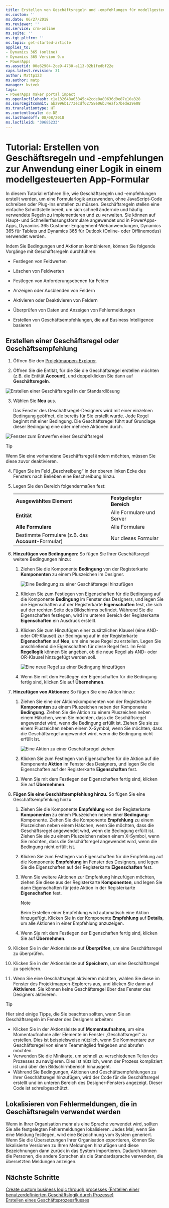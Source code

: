 ```yaml
---
title: Erstellen von Geschäftsregeln und -empfehlungen für modellgesteuerte Apps | Microsoft-Dokumentation
ms.custom: ''
ms.date: 06/27/2018
ms.reviewer: ''
ms.service: crm-online
ms.suite: ''
ms.tgt_pltfrm: ''
ms.topic: get-started-article
applies_to:
- Dynamics 365 (online)
- Dynamics 365 Version 9.x
- PowerApps
ms.assetid: 00e62904-2ce9-4730-a113-02b1fedbf22e
caps.latest.revision: 31
author: Mattp123
ms.author: matp
manager: kvivek
tags:
- PowerApps maker portal impact
ms.openlocfilehash: c1a132648a63845c42cde8a80636d0e87e10a328
ms.sourcegitcommit: aba996b1773ecdf62758e06b34eaf57bede29e08
ms.translationtype: HT
ms.contentlocale: de-DE
ms.lasthandoff: 08/08/2018
ms.locfileid: "39685233"
---
```

# <a name="tutorial-create-business-rules-and-recommendations-to-apply-logic-in-a-model-driven-app-form"></a>Tutorial: Erstellen von Geschäftsregeln und -empfehlungen zur Anwendung einer Logik in einem modellgesteuerten App-Formular

In diesem Tutorial erfahren Sie, wie Geschäftsregeln und -empfehlungen erstellt werden, um eine Formularlogik anzuwenden, ohne JavaScript-Code schreiben oder Plug-Ins erstellen zu müssen.  Geschäftsregeln stellen eine einfache Schnittstelle bereit, um sich schnell ändernde und häufig verwendete Regeln zu implementieren und zu verwalten. Sie können auf Haupt- und Schnellerfassungsformulare angewendet und in PowerApps-Apps, Dynamics 365 Customer Engagement-Webanwendungen, Dynamics 365 für Tablets und Dynamics 365 für Outlook (Online- oder Offlinemodus) verwendet werden.  
  
 Indem Sie Bedingungen und Aktionen kombinieren, können Sie folgende Vorgänge mit Geschäftsregeln durchführen:  
  
-   Festlegen von Feldwerten  
  
-   Löschen von Feldwerten  
  
-   Festlegen von Anforderungsebenen für Felder  
  
-   Anzeigen oder Ausblenden von Feldern  
  
-   Aktivieren oder Deaktivieren von Feldern  
  
-   Überprüfen von Daten und Anzeigen von Fehlermeldungen  
  
-   Erstellen von Geschäftsempfehlungen, die auf Business Intelligence basieren  
  
## <a name="create-a-business-rule-or-business-recommendation"></a>Erstellen einer Geschäftsregel oder Geschäftsempfehlung
  
1. Öffnen Sie den [Projektmappen-Explorer](advanced-navigation.md#solution-explorer).  
  
2.  Öffnen Sie die Entität, für die Sie die Geschäftsregel erstellen möchten (z.B. die Entität **Account**), und doppelklicken Sie dann auf **Geschäftsregeln**.  
  
 ![Erstellen einer Geschäftsregel in der Standardlösung](media/create-business-rule-the-default-solution.png "Erstellen einer Geschäftsregel in der Standardlösung")  
  
3.  Wählen Sie **Neu** aus.  
  
     Das Fenster des Geschäftsregel-Designers wird mit einer einzelnen Bedingung geöffnet, die bereits für Sie erstellt wurde. Jede Regel beginnt mit einer Bedingung. Die Geschäftsregel führt auf Grundlage dieser Bedingung eine oder mehrere Aktionen durch.  
  
 ![Fenster zum Entwerfen einer Geschäftsregel](media/business-rules-design-window.png "Fenster zum Entwerfen einer Geschäftsregel")  
  
   > [!TIP]
> Wenn Sie eine vorhandene Geschäftsregel ändern möchten, müssen Sie diese zuvor deaktivieren.

4.  Fügen Sie im Feld „Beschreibung“ in der oberen linken Ecke des Fensters nach Belieben eine Beschreibung hinzu.  
  
5.  Legen Sie den Bereich folgendermaßen fest:  
  
    |||  
    |-|-|  
    |**Ausgewähltes Element**|**Festgelegter Bereich**|  
    |**Entität**|Alle Formulare und Server|  
    |**Alle Formulare**|Alle Formulare|  
    |Bestimmte Formulare (z.B. das **Account**-Formular)|Nur dieses Formular|  
  
6. **Hinzufügen von Bedingungen:** So fügen Sie Ihrer Geschäftsregel weitere Bedingungen hinzu:  
  
    1.  Ziehen Sie die Komponente **Bedingung** von der Registerkarte **Komponenten** zu einem Pluszeichen im Designer.  
  
        ![Eine Bedingung zu einer Geschäftsregel hinzufügen](media/add-condition-business-rule.png "Add a condition in a business rule")  
  
    2.  Klicken Sie zum Festlegen von Eigenschaften für die Bedingung auf die Komponente **Bedingung** im Fenster des Designers, und legen Sie die Eigenschaften auf der Registerkarte **Eigenschaften** fest, die sich auf der rechten Seite des Bildschirms befindet. Während Sie die Eigenschaften festlegen, wird im unteren Bereich der Registerkarte **Eigenschaften** ein Ausdruck erstellt.  
  
    3.  Klicken Sie zum Hinzufügen einer zusätzlichen Klausel (eine AND- oder OR-Klausel) zur Bedingung auf in der Registerkarte **Eigenschaften** auf **Neu**, um eine neue Regel zu erstellen. Legen Sie anschließend die Eigenschaften für diese Regel fest. Im Feld **Regellogik** können Sie angeben, ob die neue Regel als AND- oder OR-Klausel hinzugefügt werden soll.  
  
        ![Eine neue Regel zu einer Bedingung hinzufügen](media/add-new-rule-condition.png "Add a new rule to a condition")  
  
    4.  Wenn Sie mit dem Festlegen der Eigenschaften für die Bedingung fertig sind, klicken Sie auf **Übernehmen**.  
  
7. **Hinzufügen von Aktionen:** So fügen Sie eine Aktion hinzu:  
  
    1.  Ziehen Sie eine der Aktionskomponenten von der Registerkarte **Komponenten** zu einem Pluszeichen neben der Komponente **Bedingung**. Ziehen Sie die Aktion zu einem Pluszeichen neben einem Häkchen, wenn Sie möchten, dass die Geschäftsregel angewendet wird, wenn die Bedingung erfüllt ist. Ziehen Sie sie zu einem Pluszeichen neben einem X-Symbol, wenn Sie möchten, dass die Geschäftsregel angewendet wird, wenn die Bedingung nicht erfüllt ist.  
  
        ![Eine Aktion zu einer Geschäftsregel ziehen](media/drag-an-action-business-rule.png "Drag an action to a business rule")  
  
    2.  Klicken Sie zum Festlegen von Eigenschaften für die Aktion auf die Komponente **Aktion** im Fenster des Designers, und legen Sie die Eigenschaften auf der Registerkarte **Eigenschaften** fest.  
  
    3.  Wenn Sie mit dem Festlegen der Eigenschaften fertig sind, klicken Sie auf **Übernehmen**.  
  
8. **Fügen Sie eine Geschäftsempfehlung hinzu.** So fügen Sie eine Geschäftsempfehlung hinzu:  
  
    1.  Ziehen Sie die Komponente **Empfehlung** von der Registerkarte **Komponenten** zu einem Pluszeichen neben einer **Bedingung**-Komponente. Ziehen Sie die Komponente **Empfehlung** zu einem Pluszeichen neben einem Häkchen, wenn Sie möchten, dass die Geschäftsregel angewendet wird, wenn die Bedingung erfüllt ist. Ziehen Sie sie zu einem Pluszeichen neben einem X-Symbol, wenn Sie möchten, dass die Geschäftsregel angewendet wird, wenn die Bedingung nicht erfüllt ist.  
  
    2.  Klicken Sie zum Festlegen von Eigenschaften für die Empfehlung auf die Komponente **Empfehlung** im Fenster des Designers, und legen Sie die Eigenschaften auf der Registerkarte **Eigenschaften** fest.  
  
    3.  Wenn Sie weitere Aktionen zur Empfehlung hinzufügen möchten, ziehen Sie diese aus der Registerkarte **Komponenten**, und legen Sie dann Eigenschaften für jede Aktion in der Registerkarte **Eigenschaften** fest.  
  
        > [!NOTE]
        >  Beim Erstellen einer Empfehlung wird automatisch eine Aktion hinzugefügt. Klicken Sie in der Komponente **Empfehlung** auf **Details**, um alle Aktionen in einer Empfehlung anzuzeigen.  
  
    4.  Wenn Sie mit dem Festlegen der Eigenschaften fertig sind, klicken Sie auf **Übernehmen**.  
  
9. Klicken Sie in der Aktionsleiste auf **Überprüfen**, um eine Geschäftsregel zu überprüfen.  
  
10. Klicken Sie in der Aktionsleiste auf **Speichern**, um eine Geschäftsregel zu speichern.  
  
11. Wenn Sie eine Geschäftsregel aktivieren möchten, wählen Sie diese im Fenster des Projektmappen-Explorers aus, und klicken Sie dann auf **Aktivieren**. Sie können keine Geschäftsregel über das Fenster des Designers aktivieren.  
  
> [!TIP]
>  Hier sind einige Tipps, die Sie beachten sollten, wenn Sie an Geschäftsregeln im Fenster des Designers arbeiten:  
>   
> - Klicken Sie in der Aktionsleiste auf **Momentaufnahme**, um eine Momentaufnahme aller Elemente im Fenster „Geschäftsregel“ zu erstellen. Dies ist beispielsweise nützlich, wenn Sie Kommentare zur Geschäftsregel von einem Teammitglied freigeben und abrufen möchten.  
> - Verwenden Sie die Minikarte, um schnell zu verschiedenen Teilen des Prozesses zu navigieren. Dies ist nützlich, wenn der Prozess kompliziert ist und über den Bildschirmbereich hinausgeht.  
> - Während Sie Bedingungen, Aktionen und Geschäftsempfehlungen zu Ihrer Geschäftsregel hinzufügen, wird der Code für die Geschäftsregel erstellt und im unteren Bereich des Designer-Fensters angezeigt. Dieser Code ist schreibgeschützt.  
  
<a name="BKMK_LocalizingErrorMessages"></a>   
## <a name="localize-error-messages-used-in-business-rules"></a>Lokalisieren von Fehlermeldungen, die in Geschäftsregeln verwendet werden  
 Wenn in Ihrer Organisation mehr als eine Sprache verwendet wird, sollten Sie alle festgelegten Fehlermeldungen lokalisieren. Jedes Mal, wenn Sie eine Meldung festlegen, wird eine Bezeichnung vom System generiert. Wenn Sie die Übersetzungen Ihrer Organisation exportieren, können Sie lokalisierte Versionen zu Ihren Meldungen hinzufügen und diese Bezeichnungen dann zurück in das System importieren. Dadurch können die Personen, die andere Sprachen als die Standardsprache verwenden, die übersetzten Meldungen anzeigen.  
  
## <a name="next-steps"></a>Nächste Schritte  
 [Create custom business logic through processes (Erstellen einer benutzerdefinierten Geschäftslogik durch Prozesse)](guide-staff-through-common-tasks-processes.md)   
 [Erstellen eines Geschäftsprozessflusses](/flow/create-business-process-flow)   

